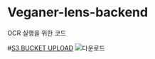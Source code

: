 # Veganer-lens-backend
OCR 실행을 위한 코드

#[S3 BUCKET UPLOAD](https://github.com/AZHZ10/Veganer-lens-backend)
![다운로드](https://user-images.githubusercontent.com/66423140/205816930-739df2d4-f683-4490-99f9-58af52ac125b.png)


